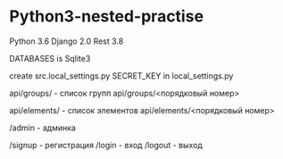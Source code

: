 # Python3-nested-practise

Python 3.6
Django 2.0
Rest 3.8

DATABASES is Sqlite3

create src.local_settings.py
SECRET_KEY in local_settings.py

api/groups/ - список групп 
api/groups/<порядковый номер>

api/elements/ - список элементов
api/elements/<порядковый номер>

/admin - админка

/signup - регистрация
/login - вход
/logout - выход

